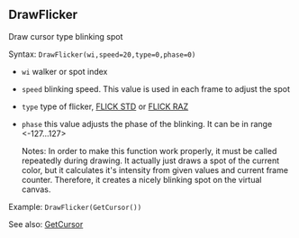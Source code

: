 ## DrawFlicker

Draw cursor type blinking spot

Syntax: `DrawFlicker(wi,speed=20,type=0,phase=0)`

* `wi` walker or spot index
* `speed` blinking speed. This value is used in each frame to adjust the spot
* `type` type of flicker, [FLICK STD](/api-native-functions/flicker-type-definition.md) or [FLICK RAZ](/api-native-functions/flicker-type-definition.md)
* `phase` this value adjusts the phase of the blinking. It can be in range &lt;-127...127&gt;

  Notes: In order to make this function work properly, it must be called repeatedly during drawing. It actually just draws a spot of the current color, but it calculates it's intensity from given values and current frame counter. Therefore, it creates a nicely blinking spot on the virtual canvas.

Example: `DrawFlicker(GetCursor())`

See also: [GetCursor](/api-native-functions/getcursor.md)


